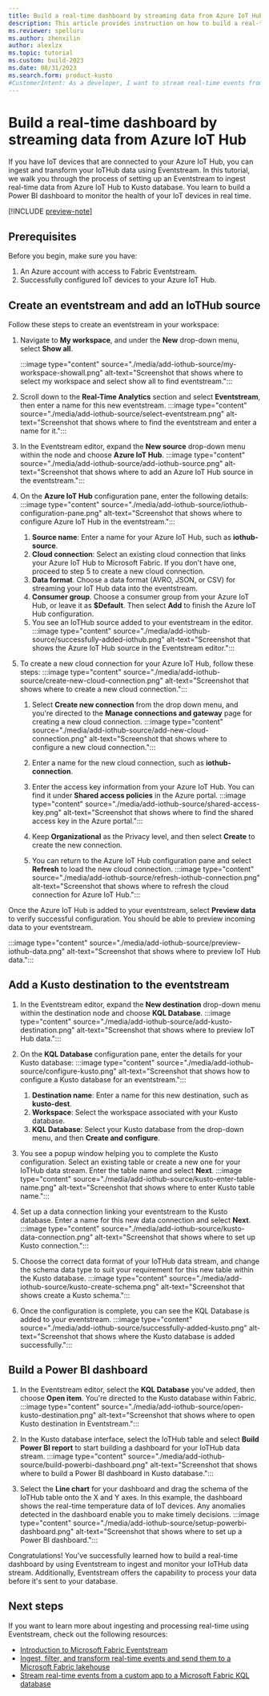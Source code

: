 ```yaml
---
title: Build a real-time dashboard by streaming data from Azure IoT Hub
description: This article provides instruction on how to build a real-time dashboard by streaming data from Azure IoT Hub to Eventstream. 
ms.reviewer: spelluru
ms.author: zhenxilin
author: alexlzx
ms.topic: tutorial
ms.custom: build-2023
ms.date: 08/31/2023
ms.search.form: product-kusto
#CustomerIntent: As a developer, I want to stream real-time events from Azure IoT Hub to Microsoft Fabric and build a real-time dashboard to monitor the health my devices. 
---
```


# Build a real-time dashboard by streaming data from Azure IoT Hub

If you have IoT devices that are connected to your Azure IoT Hub, you can ingest and transform your IoTHub data using Eventstream. In this tutorial, we walk you through the process of setting up an Eventstream to ingest real-time data from Azure IoT Hub to Kusto database. You learn to build a Power BI dashboard to monitor the health of your IoT devices in real time.

[!INCLUDE [preview-note](../../includes/preview-note.md)]

## Prerequisites

Before you begin, make sure you have:

1. An Azure account with access to Fabric Eventstream.
2. Successfully configured IoT devices to your Azure IoT Hub.

## Create an eventstream and add an IoTHub source

Follow these steps to create an eventstream in your workspace:

1. Navigate to **My workspace**, and under the **New** drop-down menu, select **Show all**.

     :::image type="content" source="./media/add-iothub-source/my-workspace-showall.png" alt-text="Screenshot that shows where to select my workspace and select show all to find eventstream.":::

2. Scroll down to the **Real-Time Analytics** section and select **Eventstream**, then enter a name for this new eventstream.
     :::image type="content" source="./media/add-iothub-source/select-eventstream.png" alt-text="Screenshot that shows where to find the eventstream and enter a name for it.":::

3. In the Eventstream editor, expand the **New source** drop-down menu within the node and choose **Azure IoT Hub**.
   :::image type="content" source="./media/add-iothub-source/add-iothub-source.png" alt-text="Screenshot that shows where to add an Azure IoT Hub source in the eventstream.":::

4. On the **Azure IoT Hub** configuration pane, enter the following details:
   :::image type="content" source="./media/add-iothub-source/iothub-configuration-pane.png" alt-text="Screenshot that shows where to configure Azure IoT Hub in the eventstream.":::

    1. **Source name**: Enter a name for your Azure IoT Hub, such as **iothub-source**.
    2. **Cloud connection**: Select an existing cloud connection that links your Azure IoT Hub to Microsoft Fabric. If you don't have one, proceed to step 5 to create a new cloud connection.
    3. **Data format**. Choose a data format (AVRO, JSON, or CSV) for streaming your IoT Hub data into the eventstream.
    4. **Consumer group**. Choose a consumer group from your Azure IoT Hub, or leave it as **$Default**. Then select **Add** to finish the Azure IoT Hub configuration.
    5. You see an IoTHub source added to your eventstream in the editor.
       :::image type="content" source="./media/add-iothub-source/successfully-added-iothub.png" alt-text="Screenshot that shows the Azure IoT Hub source in the Eventstream editor.":::

5. To create a new cloud connection for your Azure IoT Hub, follow these steps:
   :::image type="content" source="./media/add-iothub-source/create-new-cloud-connection.png" alt-text="Screenshot that shows where to create a new cloud connection.":::

    1. Select **Create new connection** from the drop down menu, and you're directed to the **Manage connections and gateway** page for creating a new cloud connection.
        :::image type="content" source="./media/add-iothub-source/add-new-cloud-connection.png" alt-text="Screenshot that shows where to configure a new cloud connection.":::

    2. Enter a name for the new cloud connection, such as **iothub-connection**.
    3. Enter the access key information from your Azure IoT Hub. You can find it under **Shared access policies** in the Azure portal.
       :::image type="content" source="./media/add-iothub-source/shared-access-key.png" alt-text="Screenshot that shows where to find the shared access key in the Azure portal.":::

    4. Keep **Organizational** as the Privacy level, and then select **Create** to create the new connection.
    5. You can return to the Azure IoT Hub configuration pane and select **Refresh** to load the new cloud connection.
       :::image type="content" source="./media/add-iothub-source/refresh-iothub-connection.png" alt-text="Screenshot that shows where to refresh the cloud connection for Azure IoT Hub.":::

Once the Azure IoT Hub is added to your eventstream, select **Preview data** to verify successful configuration. You should be able to preview incoming data to your eventstream.

:::image type="content" source="./media/add-iothub-source/preview-iothub-data.png" alt-text="Screenshot that shows where to preview IoT Hub data.":::

## Add a Kusto destination to the eventstream

1. In the Eventstream editor, expand the **New destination** drop-down menu within the destination node and choose **KQL Database**.
   :::image type="content" source="./media/add-iothub-source/add-kusto-destination.png" alt-text="Screenshot that shows where to preview IoT Hub data.":::

2. On the **KQL Database** configuration pane, enter the details for your Kusto database:
   :::image type="content" source="./media/add-iothub-source/configure-kusto.png" alt-text="Screenshot that shows how to configure a Kusto database for an eventstream.":::

    1. **Destination name**: Enter a name for this new destination, such as **kusto-dest**.
    2. **Workspace**: Select the workspace associated with your Kusto database.
    3. **KQL Database**: Select your Kusto database from the drop-down menu, and then **Create and configure**.

3. You see a popup window helping you to complete the Kusto configuration. Select an existing table or create a new one for your IoTHub data stream. Enter the table name and select **Next**.
   :::image type="content" source="./media/add-iothub-source/kusto-enter-table-name.png" alt-text="Screenshot that shows where to enter Kusto table name.":::

4. Set up a data connection linking your eventstream to the Kusto database. Enter a name for this new data connection and select **Next**.
   :::image type="content" source="./media/add-iothub-source/kusto-data-connection.png" alt-text="Screenshot that shows where to set up Kusto connection.":::

5. Choose the correct data format of your IoTHub data stream, and change the schema data type to suit your requirement for this new table within the Kusto database.
   :::image type="content" source="./media/add-iothub-source/kusto-create-schema.png" alt-text="Screenshot that shows create a Kusto schema.":::

6. Once the configuration is complete, you can see the KQL Database is added to your eventstream.
   :::image type="content" source="./media/add-iothub-source/successfully-added-kusto.png" alt-text="Screenshot that shows where the Kusto database is added successfully.":::

## Build a Power BI dashboard

1. In the Eventstream editor, select the **KQL Database** you've added, then choose **Open item**. You're directed to the Kusto database within Fabric.
   :::image type="content" source="./media/add-iothub-source/open-kusto-destination.png" alt-text="Screenshot that shows where to open Kusto destination in Eventstream.":::

2. In the Kusto database interface, select the IoTHub table and select **Build Power BI report** to start building a dashboard for your IoTHub data stream.
   :::image type="content" source="./media/add-iothub-source/build-powerbi-dashboard.png" alt-text="Screenshot that shows where to build a Power BI dashboard in Kusto database.":::

3. Select the **Line chart** for your dashboard and drag the schema of the IoTHub table onto the X and Y axes. In this example, the dashboard shows the real-time temperature data of IoT devices. Any anomalies detected in the dashboard enable you to make timely decisions.
   :::image type="content" source="./media/add-iothub-source/setup-powerbi-dashboard.png" alt-text="Screenshot that shows where to set up a Power BI dashboard.":::

Congratulations! You've successfully learned how to build a real-time dashboard by using Eventstream to ingest and monitor your IoTHub data stream. Additionally, Eventstream offers the capability to process your data before it's sent to your database.

## Next steps

If you want to learn more about ingesting and processing real-time using Eventstream, check out the following resources:

- [Introduction to Microsoft Fabric Eventstream](./overview.md)
- [Ingest, filter, and transform real-time events and send them to a Microsoft Fabric lakehouse](./transform-and-stream-real-time-events-to-lakehouse.md)
- [Stream real-time events from a custom app to a Microsoft Fabric KQL database](./stream-real-time-events-from-custom-app-to-kusto.md)
